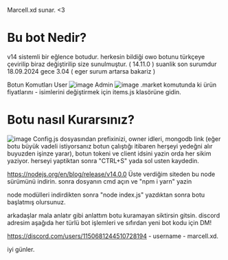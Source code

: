 Marcell.xd sunar. <3

# Bu bot Nedir?

v14 sistemli bir eğlence botudur. herkesin bildiği owo botunu türkçeye çevirilip biraz değiştirilip size sunulmuştur. ( 14.11.0 ) suanlik son surumdur 18.09.2024 gece 3.04 ( eger surum artarsa bakariz )

Botun Komutları
User ![image](https://github.com/user-attachments/assets/a2555b9d-cb26-4ada-bf31-63840007f6d3)
Admin ![image](https://github.com/user-attachments/assets/6627a81a-ce2e-4a77-84bb-f3f87424413e)
.market komutunda ki ürün fiyatlarını - isimlerini değiştirmek için items.js klasörüne gidin.

# Botu nasıl Kurarsınız?

![image](https://github.com/user-attachments/assets/d0dd72fe-1e91-4ce7-a279-0d9e2342c6be)
Config.js dosyasından prefixinizi, owner idleri, mongodb link (eğer botu büyük vadeli istiyorsanız botun çalıştığı itibaren herşeyi yedeğni alır buyuzden işinze yarar), botun tokeni ve client idsini yazin orda her sikim yaziyor. herseyi yaptiktan sonra "CTRL+S" yada sol usten kaydedin.

https://nodejs.org/en/blog/release/v14.0.0
Üste verdiğim siteden bu node sürümünü indirin.
sonra dosyanın cmd açın ve "npm i yarn" yazin

node modülleri indirdikten sonra "node index.js" yazdıktan sonra botu başlatmış olursunuz.

arkadaşlar mala anlatır gibi anlattım botu kuramayan siktirsin gitsin. discord adresim aşağıda her türlü bot işlemleri ve sıfırdan yeni bot kodu için DM!

https://discord.com/users/1150681244510728194 - username - marcell.xd.

iyi günler.